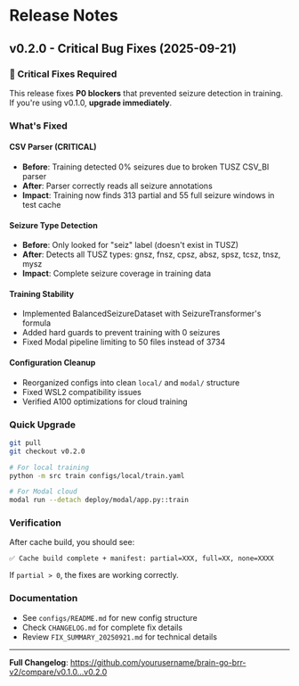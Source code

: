 # Release Notes

## v0.2.0 - Critical Bug Fixes (2025-09-21)

### 🚨 Critical Fixes Required

This release fixes **P0 blockers** that prevented seizure detection in training. If you're using v0.1.0, **upgrade immediately**.

### What's Fixed

#### CSV Parser (CRITICAL)
- **Before**: Training detected 0% seizures due to broken TUSZ CSV_BI parser
- **After**: Parser correctly reads all seizure annotations
- **Impact**: Training now finds 313 partial and 55 full seizure windows in test cache

#### Seizure Type Detection
- **Before**: Only looked for "seiz" label (doesn't exist in TUSZ)
- **After**: Detects all TUSZ types: gnsz, fnsz, cpsz, absz, spsz, tcsz, tnsz, mysz
- **Impact**: Complete seizure coverage in training data

#### Training Stability
- Implemented BalancedSeizureDataset with SeizureTransformer's formula
- Added hard guards to prevent training with 0 seizures
- Fixed Modal pipeline limiting to 50 files instead of 3734

#### Configuration Cleanup
- Reorganized configs into clean `local/` and `modal/` structure
- Fixed WSL2 compatibility issues
- Verified A100 optimizations for cloud training

### Quick Upgrade

```bash
git pull
git checkout v0.2.0

# For local training
python -m src train configs/local/train.yaml

# For Modal cloud
modal run --detach deploy/modal/app.py::train
```

### Verification

After cache build, you should see:
```
✅ Cache build complete + manifest: partial=XXX, full=XX, none=XXXX
```

If `partial > 0`, the fixes are working correctly.

### Documentation

- See `configs/README.md` for new config structure
- Check `CHANGELOG.md` for complete fix details
- Review `FIX_SUMMARY_20250921.md` for technical details

---

**Full Changelog**: https://github.com/yourusername/brain-go-brr-v2/compare/v0.1.0...v0.2.0
